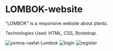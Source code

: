 # LOMBOK-website
"LOMBOK" is a responsive website about plants.

Technologies Used: HTML, CSS, Bootstrap.


![yomna-raafat-Lombok](https://github.com/user-attachments/assets/be289fb9-e968-4927-9f8c-65cfcd4e8b47)
![login](https://github.com/user-attachments/assets/f122c792-e28b-45ab-8a6e-e020479fb359)
![register](https://github.com/user-attachments/assets/8ccd9ff0-b630-4c34-8d1c-39a54400d7bb)
